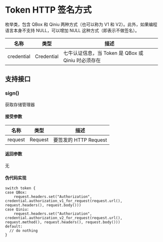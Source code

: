 # Token HTTP 签名方式

枚举类，包含 QBox 和 Qiniu 两种方式（也可以称为 V1 和 V2）。此外，如果编程语言本身不支持 NULL，可以增加 NULL 这种方式（即表示不做签名）。

| 名称       | 类型   | 描述                |
| ---------- | ------ | ------------------- |
| credential | Credential | 七牛认证信息，当 Token 是 QBox 或 Qiniu 时必须存在 |

## 支持接口

### sign()

获取存储管理器

#### 接受参数

| 名称       | 类型       | 描述                            |
| ---------- | ---------- | --------------------------------- |
| request | Request | 要签发的 HTTP Request |

#### 返回参数

无

#### 伪代码实现

```
switch token {
case QBox:
	request.headers.set("Authorization", credential.authorization_v1_for_request(request.url(), request.headers(), request.body()))
case Qiniu:
	request.headers.set("Authorization", credential.authorization_v2_for_request(request.url(), request.method(), request.headers(), request.body()))
default:
  // do nothing
}
```


